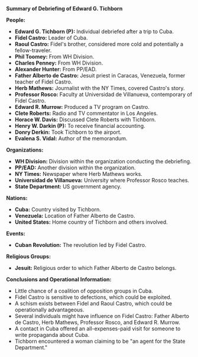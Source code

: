 **Summary of Debriefing of Edward G. Tichborn**

**People:**

*   **Edward G. Tichborn (P):** Individual debriefed after a trip to Cuba.
*   **Fidel Castro:** Leader of Cuba.
*   **Raoul Castro:** Fidel's brother, considered more cold and potentially a fellow-traveler.
*   **Phil Toomey:** From WH Division.
*   **Charles Penney:** From WH Division.
*   **Alexander Hunter:** From PP/EAD.
*   **Father Alberto de Castro:** Jesuit priest in Caracas, Venezuela, former teacher of Fidel Castro.
*   **Herb Mathews:** Journalist with the NY Times, covered Castro's story.
*   **Professor Rosco:** Faculty at Universidad de Villanueva, contemporary of Fidel Castro.
*   **Edward R. Murrow:** Produced a TV program on Castro.
*   **Clete Roberts:** Radio and TV commentator in Los Angeles.
*   **Horace W. Davis:** Discussed Clete Roberts with Tichborn.
*   **Henry W. Darkin (P):** To receive financial accounting.
*   **Donry Derkin:** Took Tichborn to the airport.
*   **Evalena S. Vidal:** Author of the memorandum.

**Organizations:**

*   **WH Division:** Division within the organization conducting the debriefing.
*   **PP/EAD:** Another division within the organization.
*   **NY Times:** Newspaper where Herb Mathews works.
*   **Universidad de Villanueva:** University where Professor Rosco teaches.
*   **State Department:** US government agency.

**Nations:**

*   **Cuba:** Country visited by Tichborn.
*   **Venezuela:** Location of Father Alberto de Castro.
*   **United States:** Home country of Tichborn and others involved.

**Events:**

*   **Cuban Revolution:** The revolution led by Fidel Castro.

**Religious Groups:**

*   **Jesuit:** Religious order to which Father Alberto de Castro belongs.

**Conclusions and Operational Information:**

*   Little chance of a coalition of opposition groups in Cuba.
*   Fidel Castro is sensitive to defections, which could be exploited.
*   A schism exists between Fidel and Raoul Castro, which could be operationally advantageous.
*   Several individuals might have influence on Fidel Castro: Father Alberto de Castro, Herb Mathews, Professor Rosco, and Edward R. Murrow.
*   A contact in Cuba offered an all-expenses-paid visit for someone to write propaganda about Cuba.
*   Tichborn encountered a woman claiming to be "an agent for the State Department."
